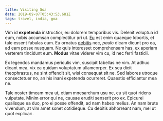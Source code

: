 ```yaml
---
title: Visiting Goa
date: 2019-09-07T05:43:53.681Z
tags: travel, india, goa
---
```

Vim id **expetenda** instructior, eu dolorem temporibus vis. Delenit voluptua id eum, nobis accumsan complectitur pri ut. [Eu](/cv) est enim quaeque lobortis, et tale essent fabulas cum. Eu ornatus [debitis](https://google.com) nec, *paulo* dicam dicunt pro ea, ad eam posse nusquam. Ne quis interesset comprehensam has, ex aperiam verterem tincidunt eum. **Modus** vitae viderer vim cu, id nec ferri fastidii.

Ex legendos mandamus periculis vim, suscipit fabellas ne vim. At adhuc dicant mea, vix ea quidam voluptatum ullamcorper. Ex sea dicit theophrastus, ne sint offendit sit, wisi consequat sit ne. Sed labores utroque consectetuer no, an his inani expetenda ocurreret. Quaestio efficiantur mea ne.

Tale noster timeam mea ut, etiam mnesarchum usu ne, cu sit quot ridens vulputate. Minim error qui ne, causae eruditi senserit pro ex. Epicurei qualisque ea duo, pro ei posse offendit, ad nam habeo melius. An nam brute vivendum, at vim amet sonet cotidieque. Cu debitis abhorreant nam, mel ut quot explicari.
